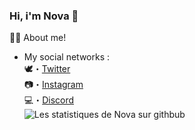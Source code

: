 ### Hi, i'm Nova 👋

👨‍🎓 About me!

- My social networks :\
🕊️・[Twitter](https://twitter.com/dieuexe)\
📷・[Instagram](https://www.instagram.com/novaw3b/)\
💻・[Discord](https://discord.com/users/763737904769531905)\
![Les statistiques de Nova sur githbub](https://github-readme-stats.vercel.app/api?username=novaongithub&snow_icons=true&hide=%5B%22prs%22,%22issues%22,%22contribs%22%5D"])

